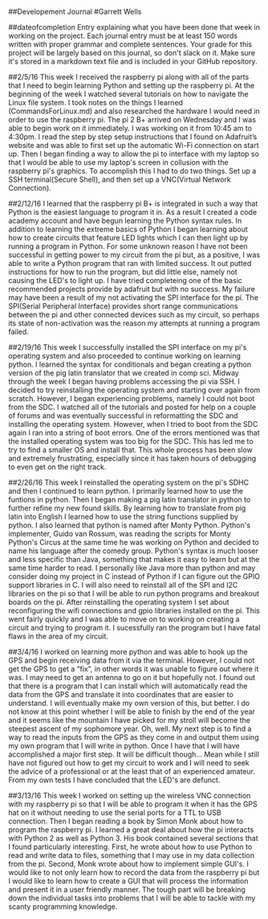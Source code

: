 ##Developement Journal
#Garrett Wells

##dateofcompletion
Entry explaining what you have been done that week in working on the project. Each journal entry must be at least 150 words written with proper grammar and complete sentences. Your grade for this project will be largely based on this journal, so don't slack on it. Make sure it's stored in a markdown text file and is included in your GitHub repository.

##2/5/16
This week I received the raspberry pi along with all of the parts that I need to begin learning Python and setting up the raspberry pi. At the beginning of the week I watched several tutorials on how to navigate the Linux file system. I took notes on the things I learned (CommandsForLinux.md) and also researched the hardware I would need in order to use the raspberry pi. The pi 2 B+ arrived on Wednesday and I was able to begin work on it immediately. I was working on it from 10:45 am to 4:30pm. I read the step by step setup instructions that I found on Adafruit’s website and was able to first set up the automatic Wi-Fi connection on start up. Then I began finding a way to allow the pi to interface with my laptop so that I would be able to use my laptop's screen in collusion with the raspberry pi's graphics. To accomplish this I had to do two things. Set up a SSH terminal(Secure Shell), and then set up a VNC(Virtual Network Connection).    

##2/12/16
I learned that the raspberry pi B+ is integrated in such a way that Python is the easiest language to program it in. As a result I created a code academy account and have begun learning the Python syntax rules. In addition to learning the extreme basics of Python I began learning about how to create circuits that feature LED lights which I can then light up by running a program in Python. For some unknown reason I have not been successful in getting power to my circuit from the pi but, as a positive, I was able to write a Python program that ran with limited success. It out putted instructions for how to run the program, but did little else, namely not causing the LED's to light up. I have tried completeing one of the basic recommended projects provide by adafruit but with no success. My failure may have been a result of my not activating the SPI interface for the pi. The SPI(Serial Peripheral Interface) provides short range communications between the pi and other connected devices such as my circuit, so perhaps its state of non-activation was the reason my attempts at running a program failed.

##2/19/16
This week I successfully installed the SPI interface on my pi's operating system and also proceeded to continue working on learning python. I learned the syntax for conditionals and began creating a python version of the pig latin translator that we created in comp sci. Midway through the week I began having problems accessing the pi via SSH. I decided to try reinstalling the operating system and starting over again from scratch. However, I began experiencing problems, namely I could not boot from the SDC. I watched all of the tutorials and posted for help on a couple of forums and was eventually successful in reformatting the SDC and installing the operating system. However, when I tried to boot from the SDC again I ran into a string of boot errors. One of the errors mentioned was that the installed operating system was too big for the SDC. This has led me to try to find a smaller OS and install that. This whole process has been slow and extremely frustrating, especially since it has taken hours of debugging to even get on the right track.

##2/26/16
This week I reinstalled the operating system on the pi's SDHC and then I continued to learn python. I primarily learned how to use the funtions in python. Then I began making a pig latin translator in python to further refine my new found skills. By learning how to translate from pig latin into English I learned how to use the string functions supplied by python. I also learned that python is named after Monty Python. Python's implementer, Guido van Rossum, was reading the scripts for Monty Python's Circus at the same time he was working on Python and decided to name his language after the comedy group. Python's syntax is much looser and less specific than Java, something that makes it easy to learn but at the same time harder to read. I personally like Java more than python and may consider doing my project in C instead of Python if I can figure out the GPIO support libraries in C. I will also need to reinstall all of the SPI and I2C libraries on the pi so that I will be able to run python programs and breakout boards on the pi. After reinstalling the operating system I set about reconfiguring the wifi connections and gpio libraries installed on the pi. This went fairly quickly and I was able to move on to working on creating a circuit and trying to program it. I sucessfully ran the program but I have fatal flaws in the area of my circuit.

##3/4/16
 I worked on learning more python and was able to hook up the GPS and begin receiving data from it via the terminal. However, I could not get the GPS to get a “fix”, in other words it was unable to figure out where it was. I may need to get an antenna to go on it but hopefully not. I found out that there is a program that I can install which will automatically read the data from the GPS and translate it into coordinates that are easier to understand. I will eventually make my own version of this, but better. I do  not know at this point whether I will be able to finish by the end of the year and it seems like the mountain I have picked for my stroll will become the steepest ascent of my sophomore year. Oh, well. My next step is to find a way to read the inputs from the GPS as they come in and output them using my own program that I will write in python. Once I have that I will have accomplished a major first step. It will be difficult though... Mean while I still have not figured out how to get my circuit to work and I will need to seek the advice of a professional or at the least that of an experienced amateur. From my own tests I have concluded that the LED's are defunct.

 ##3/13/16
 This week I worked on setting up the wireless VNC connection with my raspberry pi so that I will be able to program it when it has the GPS hat on it without needing to use the serial ports for a TTL to USB connection. Then I began reading a book by Simon Monk about how to program the raspberry pi. I learned a great deal about how the pi interacts with Python 2 as well as Python 3. His book contained several sections that I found particularly interesting. First, he wrote about how to use Python to read and write data to files, something that I may use in my data collection from the pi. Second, Monk wrote about how to implement simple GUI's. I would like to not only learn how to record the data from the raspberry pi but I would like to learn how to create a GUI that will process the information and present it in a user friendly manner. The tough part will be breaking down the individual tasks into problems that I will be able to tackle with my scanty programming knowledge.